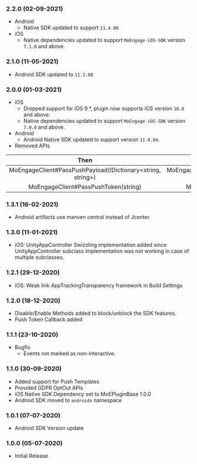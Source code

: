 ### 2.2.0 (02-09-2021)
- Android
  - Native SDK updated to support `11.4.00`
- iOS
  - Native dependencies updated to support `MoEngage-iOS-SDK` version `7.1.0` and above.
  
### 2.1.0 (11-05-2021)
- Android SDK updated to `11.2.00`

### 2.0.0 (01-03-2021)
- iOS 
    - Dropped support for iOS 9.*, plugin now supports iOS version `10.0` and above.
    - Native dependencies updated to support `MoEngage-iOS-SDK` version `7.0.0` and above.
- Android 
    - Android Native SDK updated to support version `11.0.04`.
- Removed APIs

|                             Then                            	|                               Now                              	|
|:-----------------------------------------------------------:	|:--------------------------------------------------------------:	|
| MoEngageClient#PassPushPayload(IDictionary<string, string>) 	| MoEngageClient#PassFcmPushPayload(IDictionary<string, string>) 	|
|             MoEngageClient#PassPushToken(string)            	|             MoEngageClient#PassFcmPushToken(string)            	|

### 1.3.1 (16-02-2021)
- Android artifacts use manven central instead of Jcenter.

### 1.3.0 (11-01-2021)
- iOS: UnityAppController Swizzling implementation added since UnityAppController subclass Implementation was not working in case of multiple subclasses.

### 1.2.1 (29-12-2020)
- iOS: Weak link AppTrackingTransparency framework in Build Settings

### 1.2.0 (18-12-2020)
- Disable/Enable Methods added to block/unblock the SDK features.
- Push Token Callback added

### 1.1.1 (23-10-2020)
- Bugfix
    - Events not marked as non-interactive.
    
### 1.1.0 (30-09-2020)
- Added support for Push Templates 
- Provided GDPR OptOut APIs
- iOS Native SDK Dependency set to MoEPluginBase 1.0.0
- Android SDK moved to `androidx` namespace

### 1.0.1 (07-07-2020)
- Android SDK Version update

### 1.0.0 (05-07-2020)
- Initial Release
